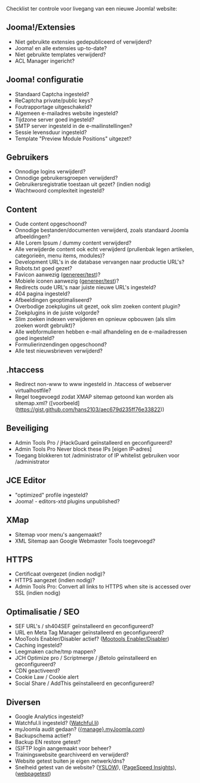 Checklist ter controle voor livegang van een nieuwe Joomla! website:

## Jooma!/Extensies
* Niet gebruikte extensies gedepubliceerd of verwijderd?
* Jooma! en alle extensies up-to-date?
* Niet gebruikte templates verwijderd?
* ACL Manager ingericht?

## Jooma! configuratie
* Standaard Captcha ingesteld?
* ReCaptcha private/public keys?
* Foutrapportage uitgeschakeld?
* Algemeen e-mailadres website ingesteld?
* Tijdzone server goed ingesteld?
* SMTP server ingesteld in de e-mailinstellingen?
* Sessie levensduur ingesteld?
* Template "Preview Module Positions" uitgezet?

## Gebruikers
* Onnodige logins verwijderd?
* Onnodige gebruikersgroepen verwijderd?
* Gebruikersregistratie toestaan uit gezet? (indien nodig)
* Wachtwoord complexiteit ingesteld?

## Content
* Oude content opgeschoond?
* Onnodige bestanden/documenten verwijderd, zoals standaard Joomla afbeeldingen?
* Alle Lorem Ipsum / dummy content verwijderd?
* Alle verwijderde content ook echt verwijderd (prullenbak legen artikelen, categorieën, menu items, modules)?
* Development URL's in de database vervangen naar productie URL's?
* Robots.txt goed gezet?
* Favicon aanwezig ([genereer/test](http://realfavicongenerator.net/))?
* Mobiele iconen aanwezig ([genereer/test](http://realfavicongenerator.net/))?
* Redirects oude URL's naar juiste nieuwe URL's ingesteld?
* 404 pagina ingesteld?
* Afbeeldingen geoptimaliseerd?
* Overbodige zoekplugins uit gezet, ook slim zoeken content plugin?
* Zoekplugins in de juiste volgorde?
* Slim zoeken indexen verwijderen en opnieuw opbouwen (als slim zoeken wordt gebruikt)?
* Alle webformulieren hebben e-mail afhandeling en de e-mailadressen goed ingesteld?
* Formulierinzendingen opgeschoond?
* Alle test nieuwsbrieven verwijderd?

## .htaccess
* Redirect non-www to www ingesteld in .htaccess of webserver virtualhostfile?
* Regel toegevoegd zodat XMAP sitemap getoond kan worden als sitemap.xml? ([voorbeeld] (https://gist.github.com/hans2103/aec679d235ff76e33822))

## Beveiliging
* Admin Tools Pro / jHackGuard geïnstalleerd en geconfigureerd?
* Admin Tools Pro Never block these IPs [eigen IP-adres]
* Toegang blokkeren tot /administrator of IP whitelist gebruiken voor /administrator

## JCE Editor
* "optimized" profile ingesteld?
* Jooma! - editors-xtd plugins unpublished?

## XMap
* Sitemap voor menu's aangemaakt?
* XML Sitemap aan Google Webmaster Tools toegevoegd?

## HTTPS
* Certificaat overgezet (indien nodig)?
* HTTPS aangezet (indien nodig)?
* Admin Tools Pro: Convert all links to HTTPS when site is accessed over SSL (indien nodig)

## Optimalisatie / SEO
* SEF URL's / sh404SEF geïnstalleerd en geconfigureerd?
* URL en Meta Tag Manager geïnstalleerd en geconfigureerd?
* MooTools Enabler/Disabler actief? ([Mootools Enabler/Disabler](http://extensions.joomla.org/extension/mootools-enabler-disabler))
* Caching ingesteld?
* Leegmaken cache/tmp mappen?
* JCH Optimize pro / Scriptmerge / jBetolo geïnstalleerd en geconfigureerd?
* CDN geactiveerd?
* Cookie Law / Cookie alert
* Social Share / AddThis geïnstalleerd en geconfigureerd?

## Diversen
* Google Analytics ingesteld?
* Watchful.li ingesteld? ([Watchful.li](https://watchful.li/))
* myJoomla audit gedaan? ([{manage}.myJoomla.com](https://myjoomla.com/))
* Backupschema actief?
* Backup EN restore getest?
* (S)FTP login aangemaakt voor beheer?
* Trainingswebsite gearchiveerd en verwijderd?
* Website getest buiten je eigen netwerk/dns?
* Snelheid getest van de website? ([YSLOW](http://yslow.org/)), ([PageSpeed Insights](http://developers.google.com/speed/pagespeed/insights/)), ([webpagetest](http://www.webpagetest.org/))
